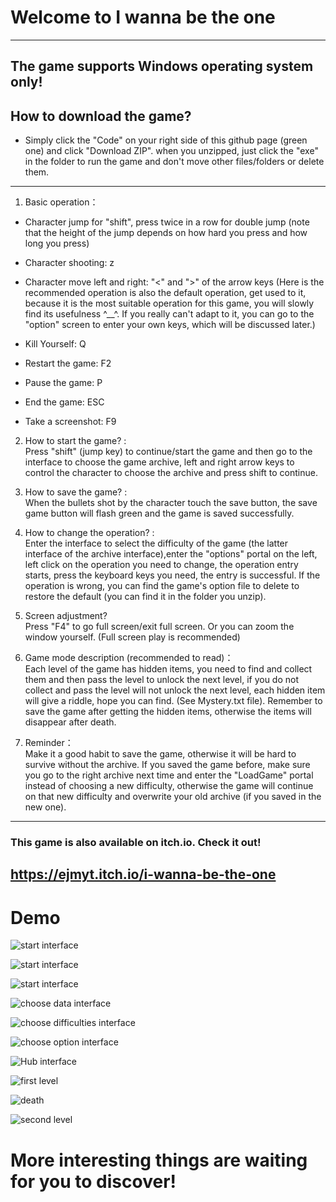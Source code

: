 # Welcome to I wanna be the one
---
## The game supports Windows operating system only!
## How to download the game? <br>
* Simply click the "Code" on your right side of this github page (green one) and click "Download ZIP". when you unzipped, just click the "exe" in the folder to run the game and don't move other files/folders or delete them.
---
1. Basic operation：
* Character jump for "shift", press twice in a row for double jump 
(note that the height of the jump depends on how hard you press and how long you press)

* Character shooting: z

* Character move left and right:
"<" and ">" of the arrow keys
(Here is the recommended operation is also the default operation, get used to it, because it is the most suitable operation for this game, you will slowly find its usefulness ^__^. If you really can't adapt to it, you can go to the "option" screen to enter your own keys, which will be discussed later.)

* Kill Yourself: Q

* Restart the game: F2

* Pause the game: P

* End the game: ESC

* Take a screenshot: F9

2. How to start the game? :<br>
Press "shift" (jump key) to continue/start the game and then go to the interface to choose the game archive, left and right arrow keys to control the character to choose the archive and press shift to continue.

3. How to save the game? :<br>
When the bullets shot by the character touch the save button, the save game button will flash green and the game is saved successfully.

4. How to change the operation? :<br>
Enter the interface to select the difficulty of the game (the latter interface of the archive interface),enter the "options" portal on the left, left click on the operation you need to change, the operation entry starts, press the keyboard keys you need, the entry is successful. If the operation is wrong, you can find the game's option file to delete to restore the default (you can find it in the folder you unzip).

5. Screen adjustment?<br>
Press "F4" to go full screen/exit full screen. Or you can zoom the window yourself. (Full screen play is recommended)

6. Game mode description (recommended to read)：<br>
Each level of the game has hidden items, you need to find and collect them and then pass the level to unlock the next level, if you do not collect and pass the level will not unlock the next level, each hidden item will give a riddle, hope you can find. 
(See Mystery.txt file). Remember to save the game after getting the hidden items, otherwise the items will disappear after death.

7. Reminder：<br>
Make it a good habit to save the game, otherwise it will be hard to survive without the archive.
If you saved the game before, make sure you go to the right archive next time and enter the "LoadGame" portal instead of choosing a new difficulty, otherwise the game will continue on that new difficulty and overwrite your old archive (if you saved in the new one).
---
### This game is also available on itch.io. Check it out!
https://ejmyt.itch.io/i-wanna-be-the-one
---
# Demo
![start interface](demo-screenshots/IMG_7064.jpg "boss_1")

![start interface](demo-screenshots/IMG_7063.jpg "boss_2")

![start interface](demo-screenshots/1.jpg "start interface")

![choose data interface](demo-screenshots/2.jpg "choose data interface")

![choose difficulties interface](demo-screenshots/3.jpg "choose difficulties interface")

![choose option interface](demo-screenshots/4.jpg "choose option interface")

![Hub interface](demo-screenshots/5.jpg "Hub interface")

![first level](demo-screenshots/6.jpg "first level")

![death](demo-screenshots/7.jpg "death")

![second level](demo-screenshots/8.jpg "second level")

# More interesting things are waiting for you to discover!
